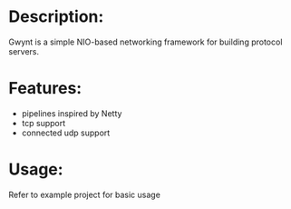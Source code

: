 # Description:

Gwynt is a simple NIO-based networking framework for building protocol servers.

# Features:

- pipelines inspired by Netty
- tcp support
- connected udp support

# Usage:

Refer to example project for basic usage